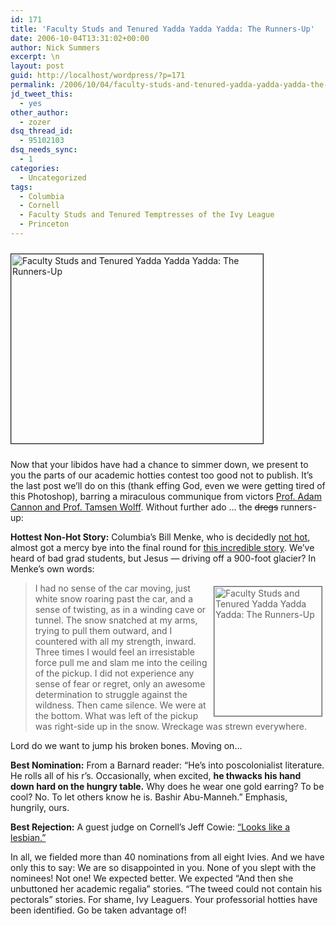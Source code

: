 ```yaml
---
id: 171
title: 'Faculty Studs and Tenured Yadda Yadda Yadda: The Runners-Up'
date: 2006-10-04T13:31:02+00:00
author: Nick Summers
excerpt: \n
layout: post
guid: http://localhost/wordpress/?p=171
permalink: /2006/10/04/faculty-studs-and-tenured-yadda-yadda-yadda-the-runners-up/
jd_tweet_this:
  - yes
other_author:
  - zozer
dsq_thread_id:
  - 95102103
dsq_needs_sync:
  - 1
categories:
  - Uncategorized
tags:
  - Columbia
  - Cornell
  - Faculty Studs and Tenured Temptresses of the Ivy League
  - Princeton
---
```

<p class="c1">
  <img height="303" src="http://www.ivygateblog.com/wp-content/uploads/2006/09/facultystuds.jpg" width="403" vspace="10" border="1" alt="Faculty Studs and Tenured Yadda Yadda Yadda: The Runners-Up" />
</p>

Now that your libidos have had a chance to simmer down, we present to you the parts of our academic hotties contest too good not to publish. It&#8217;s the last post we&#8217;ll do on this (thank effing God, even we were getting tired of this Photoshop), barring a miraculous communique from victors [Prof. Adam Cannon and Prof. Tamsen Wolff](http://www.ivygateblog.com/faculty_studs_and_tenured_temptresses_of_the_ivy_league/). Without further ado &#8230; the <strike>dregs</strike> runners-up:

**Hottest Non-Hot Story:** Columbia&#8217;s Bill Menke, who is decidedly [not hot](http://www.ivygateblog.com/wp-content/uploads/2006/10/menke_harriman.jpg), almost got a mercy bye into the final round for [this incredible story](http://www.ldeo.columbia.edu/users/menke/falling/falling.html). We&#8217;ve heard of bad grad students, but Jesus &#8212; driving off a 900-foot glacier? In Menke&#8217;s own words:

> <img height="207" hspace="5" src="http://www.ivygateblog.com/wp-content/uploads/2006/10/billmenke.jpg" width="172" align="right" vspace="5" border="1" alt="Faculty Studs and Tenured Yadda Yadda Yadda: The Runners-Up" />I had no sense of the car moving, just white snow roaring past the car, and a sense of twisting, as in a winding cave or tunnel. The snow snatched at my arms, trying to pull them outward, and I countered with all my strength, inward. Three times I would feel an irresistable force pull me and slam me into the ceiling of the pickup. I did not experience any sense of fear or regret, only an awesome determination to struggle against the wildness. Then came silence. We were at the bottom. What was left of the pickup was right-side up in the snow. Wreckage was strewn everywhere.

Lord do we want to jump his broken bones. Moving on&#8230;

**Best Nomination:** From a Barnard reader: &#8220;He&#8217;s into poscolonialist literature. He rolls all of his r&#8217;s. Occasionally, when excited, **he thwacks his hand down hard on the <span class="st">hungry</span> table.** Why does he wear one gold earring? To be cool? No. To let others know he is. Bashir Abu-Manneh.&#8221; Emphasis, hungrily, ours.

**Best Rejection:** A guest judge on Cornell&#8217;s Jeff Cowie: [&#8220;Looks like a lesbian.&#8221;](http://www.ivygateblog.com/wp-content/uploads/2006/10/jeffcowie.jpg)

In all, we fielded more than 40 nominations from all eight Ivies. And we have only this to say: We are so disappointed in you. None of you slept with the nominees! Not one! We expected better. We expected &#8220;And then she unbuttoned her academic regalia&#8221; stories. &#8220;The tweed could not contain his pectorals&#8221; stories. For shame, Ivy Leaguers. Your professorial hotties have been identified. Go be taken advantage of!